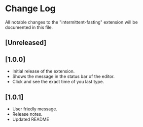 # Change Log

All notable changes to the "intermittent-fasting" extension will be documented in this file.

## [Unreleased]

## [1.0.0]

- Initial release of the extension.
- Shows the message in the status bar of the editor.
- Click and see the exact time of you last type.

## [1.0.1]

- User friedly message.
- Release notes.
- Updated README

